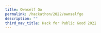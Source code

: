 ```yaml
---
title: Ownself Go
permalink: /hackathon/2022/ownselfgo
description: ""
third_nav_title: Hack for Public Good 2022
---
```

